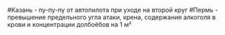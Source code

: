 #Казань - пу-пу-пу от автопилота при уходе на второй круг
#Пермь - превышение предельного угла атаки, крена, содержания алкоголя в крови и концентрации долбоёбов на 1 м²